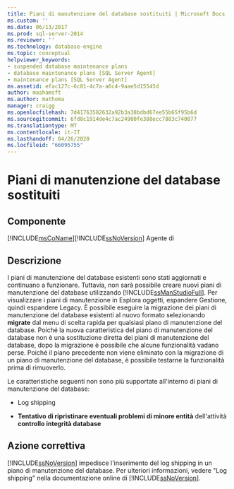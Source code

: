 ```yaml
---
title: Piani di manutenzione del database sostituiti | Microsoft Docs
ms.custom: ''
ms.date: 06/13/2017
ms.prod: sql-server-2014
ms.reviewer: ''
ms.technology: database-engine
ms.topic: conceptual
helpviewer_keywords:
- suspended database maintenance plans
- database maintenance plans [SQL Server Agent]
- maintenance plans [SQL Server Agent]
ms.assetid: efac127c-6c81-4c7a-a6c4-9aae5d15545d
author: mashamsft
ms.author: mathoma
manager: craigg
ms.openlocfilehash: 7d41763582632a92b3a38bdbd67ee55b65f95b6d
ms.sourcegitcommit: 6fd8c1914de4c7ac24900fe388ecc7883c740077
ms.translationtype: MT
ms.contentlocale: it-IT
ms.lasthandoff: 04/26/2020
ms.locfileid: "66095755"
---
```

# <a name="database-maintenance-plans-superseded"></a>Piani di manutenzione del database sostituiti
    
## <a name="component"></a>Componente  
 [!INCLUDE[msCoName](../../includes/msconame-md.md)][!INCLUDE[ssNoVersion](../../includes/ssnoversion-md.md)] Agente di  
  
## <a name="description"></a>Descrizione  
 I piani di manutenzione del database esistenti sono stati aggiornati e continuano a funzionare. Tuttavia, non sarà possibile creare nuovi piani di manutenzione del database utilizzando [!INCLUDE[ssManStudioFull](../../includes/ssmanstudiofull-md.md)]. Per visualizzare i piani di manutenzione in Esplora oggetti, espandere Gestione, quindi espandere Legacy. È possibile eseguire la migrazione dei piani di manutenzione del database esistenti al nuovo formato selezionando **migrate** dal menu di scelta rapida per qualsiasi piano di manutenzione del database. Poiché la nuova caratteristica del piano di manutenzione del database non è una sostituzione diretta dei piani di manutenzione del database, dopo la migrazione è possibile che alcune funzionalità vadano perse. Poiché il piano precedente non viene eliminato con la migrazione di un piano di manutenzione del database, è possibile testarne la funzionalità prima di rimuoverlo.  
  
 Le caratteristiche seguenti non sono più supportate all'interno di piani di manutenzione del database:  
  
-   Log shipping  
  
-   **Tentativo di ripristinare eventuali problemi di minore entità** dell'attività **controllo integrità database**  
  
## <a name="corrective-action"></a>Azione correttiva  
 [!INCLUDE[ssNoVersion](../../includes/ssnoversion-md.md)] impedisce l'inserimento del log shipping in un piano di manutenzione del database. Per ulteriori informazioni, vedere "Log shipping" nella documentazione online di [!INCLUDE[ssNoVersion](../../includes/ssnoversion-md.md)].  
  
  
